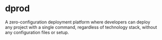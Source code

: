 # dprod
A zero-configuration deployment platform where developers can deploy any project with a single command, regardless of technology stack, without any configuration files or setup.
